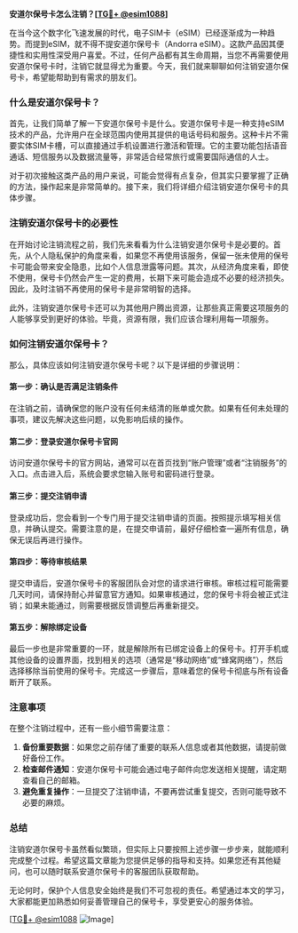 **安道尔保号卡怎么注销？[[TG💪+ @esim1088](https://t.me/s/esim1088)]**

在当今这个数字化飞速发展的时代，电子SIM卡（eSIM）已经逐渐成为一种趋势。而提到eSIM，就不得不提安道尔保号卡（Andorra eSIM）。这款产品因其便捷性和实用性深受用户喜爱。不过，任何产品都有其生命周期，当您不再需要使用安道尔保号卡时，注销它就显得尤为重要。今天，我们就来聊聊如何注销安道尔保号卡，希望能帮助到有需求的朋友们。

### 什么是安道尔保号卡？

首先，让我们简单了解一下安道尔保号卡是什么。安道尔保号卡是一种支持eSIM技术的产品，允许用户在全球范围内使用其提供的电话号码和服务。这种卡片不需要实体SIM卡槽，可以直接通过手机设置进行激活和管理。它的主要功能包括语音通话、短信服务以及数据流量等，非常适合经常旅行或需要国际通信的人士。

对于初次接触这类产品的用户来说，可能会觉得有点复杂，但其实只要掌握了正确的方法，操作起来是非常简单的。接下来，我们将详细介绍注销安道尔保号卡的具体步骤。

### 注销安道尔保号卡的必要性

在开始讨论注销流程之前，我们先来看看为什么注销安道尔保号卡是必要的。首先，从个人隐私保护的角度来看，如果您不再使用该服务，保留一张未使用的保号卡可能会带来安全隐患，比如个人信息泄露等问题。其次，从经济角度来看，即使不使用，保号卡仍然会产生一定的费用，长期下来可能会造成不必要的经济损失。因此，及时注销不再使用的保号卡是非常明智的选择。

此外，注销安道尔保号卡还可以为其他用户腾出资源，让那些真正需要这项服务的人能够享受到更好的体验。毕竟，资源有限，我们应该合理利用每一项服务。

### 如何注销安道尔保号卡？

那么，具体应该如何注销安道尔保号卡呢？以下是详细的步骤说明：

#### 第一步：确认是否满足注销条件

在注销之前，请确保您的账户没有任何未结清的账单或欠款。如果有任何未处理的事项，建议先解决这些问题，以免影响后续的操作。

#### 第二步：登录安道尔保号卡官网

访问安道尔保号卡的官方网站，通常可以在首页找到“账户管理”或者“注销服务”的入口。点击进入后，系统会要求您输入账号和密码进行登录。

#### 第三步：提交注销申请

登录成功后，您会看到一个专门用于提交注销申请的页面。按照提示填写相关信息，并确认提交。需要注意的是，在提交申请前，最好仔细检查一遍所有信息，确保无误后再进行操作。

#### 第四步：等待审核结果

提交申请后，安道尔保号卡的客服团队会对您的请求进行审核。审核过程可能需要几天时间，请保持耐心并留意官方通知。如果审核通过，您的保号卡将会被正式注销；如果未能通过，则需要根据反馈调整后再重新提交。

#### 第五步：解除绑定设备

最后一步也是非常重要的一环，就是解除所有已绑定设备上的保号卡。打开手机或其他设备的设置界面，找到相关的选项（通常是“移动网络”或“蜂窝网络”），然后选择移除当前使用的保号卡。完成这一步骤后，意味着您的保号卡彻底与所有设备断开了联系。

### 注意事项

在整个注销过程中，还有一些小细节需要注意：

1. **备份重要数据**：如果您之前存储了重要的联系人信息或者其他数据，请提前做好备份工作。
2. **检查邮件通知**：安道尔保号卡可能会通过电子邮件向您发送相关提醒，请定期查看自己的邮箱。
3. **避免重复操作**：一旦提交了注销申请，不要再尝试重复提交，否则可能导致不必要的麻烦。

### 总结

注销安道尔保号卡虽然看似繁琐，但实际上只要按照上述步骤一步步来，就能顺利完成整个过程。希望这篇文章能为您提供足够的指导和支持。如果您还有其他疑问，也可以随时联系安道尔保号卡的客服团队获取帮助。

无论何时，保护个人信息安全始终是我们不可忽视的责任。希望通过本文的学习，大家都能更加熟悉如何妥善管理自己的保号卡，享受更安心的服务体验。

[[TG💪+ @esim1088](https://t.me/s/esim1088) ![Image](https://i.postimg.cc/4NQfJmqS/Snipaste-2025-05-13-00-14-12.png)]